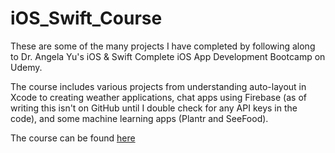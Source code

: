 # iOS_Swift_Course

These are some of the many projects I have completed by following along to Dr. Angela Yu's iOS & Swift Complete iOS App Development Bootcamp on Udemy.

The course includes various projects from understanding auto-layout in Xcode to creating weather applications, chat apps using Firebase (as of writing this isn't on GitHub until I double check for any API keys in the code), and some machine learning apps (Plantr and SeeFood). 

The course can be found [here](https://www.udemy.com/course/ios-13-app-development-bootcamp/)
